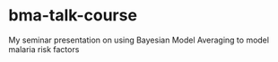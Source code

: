 # bma-talk-course
My seminar presentation on using Bayesian Model Averaging to model malaria risk factors
